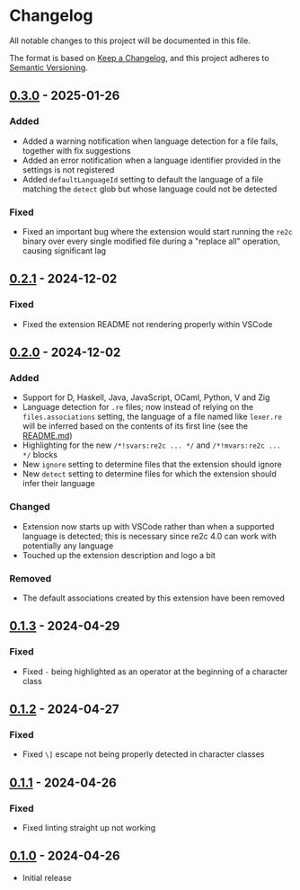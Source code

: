 # Changelog

All notable changes to this project will be documented in this file.

The format is based on [Keep a Changelog](https://keepachangelog.com/en/1.1.0/), and this project adheres to [Semantic Versioning](https://semver.org/spec/v2.0.0.html).

## [0.3.0](https://github.com/deimonn/code-re2c/compare/v0.2.1...v0.3.0) - 2025-01-26

### Added

- Added a warning notification when language detection for a file fails, together with fix suggestions
- Added an error notification when a language identifier provided in the settings is not registered
- Added `defaultLanguageId` setting to default the language of a file matching the `detect` glob but whose language could not be detected

### Fixed

- Fixed an important bug where the extension would start running the `re2c` binary over every single modified file during a "replace all" operation, causing significant lag

## [0.2.1](https://github.com/deimonn/code-re2c/compare/v0.2.0...v0.2.1) - 2024-12-02

### Fixed

- Fixed the extension README not rendering properly within VSCode

## [0.2.0](https://github.com/deimonn/code-re2c/compare/v0.1.3...v0.2.0) - 2024-12-02

### Added

- Support for D, Haskell, Java, JavaScript, OCaml, Python, V and Zig
- Language detection for `.re` files; now instead of relying on the `files.associations` setting, the language of a file named like `lexer.re` will be inferred based on the contents of its first line (see the [README.md](README.md))
- Highlighting for the new `/*!svars:re2c ... */` and `/*!mvars:re2c ... */` blocks
- New `ignore` setting to determine files that the extension should ignore
- New `detect` setting to determine files for which the extension should infer their language

### Changed

- Extension now starts up with VSCode rather than when a supported language is detected; this is necessary since re2c 4.0 can work with potentially any language
- Touched up the extension description and logo a bit

### Removed

- The default associations created by this extension have been removed

## [0.1.3](https://github.com/deimonn/code-re2c/compare/v0.1.2...v0.1.3) - 2024-04-29

### Fixed

- Fixed `-` being highlighted as an operator at the beginning of a character class

## [0.1.2](https://github.com/deimonn/code-re2c/compare/v0.1.1...v0.1.2) - 2024-04-27

### Fixed

- Fixed `\]` escape not being properly detected in character classes

## [0.1.1](https://github.com/deimonn/code-re2c/compare/v0.1.0...v0.1.1) - 2024-04-26

### Fixed

- Fixed linting straight up not working <!-- Just how do I miss these things? -->

## [0.1.0](https://github.com/deimonn/code-re2c/releases/tag/v0.1.0) - 2024-04-26

- Initial release
